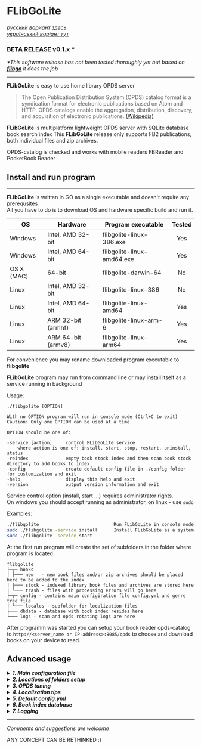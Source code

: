 # FLibGoLite
[ *русский вариант здесь* ](README_RU.md)  
[ *український варіант тут* ](README_UK.md)

### BETA RELEASE v0.1.x * 
_*This software release has not been tested thoroughly yet but based on __[flibgo](https://github.com/vinser/flibgo.git)__ it does the job_

---

__FLibGoLite__ is easy to use home library OPDS server 

>The Open Publication Distribution System (OPDS) catalog format is a syndication format for electronic publications based on Atom and HTTP. OPDS catalogs enable the aggregation, distribution, discovery, and acquisition of electronic publications. [(Wikipedia)](https://en.wikipedia.org/wiki/Open_Publication_Distribution_System)

__FLibGoLite__ is multiplatform lightweight OPDS server with SQLite database book search index
This __FLibGoLite__ release only supports FB2 publications, both individual files and zip archives.

OPDS-catalog is checked and works with mobile readers FBReader and PocketBook Reader


##  Install and run program
---


   **FLibGoLite** is written in GO as a single executable and doesn't require any prerequsites  
   All you have to do is to download OS and hardware specific build and run it.

|OS        |Hardware              |Program executable          |Tested  |  
|----------|----------------------|----------------------------|:------:|  
|Windows   | Intel, AMD 32-bit    | flibgolite-linux-386.exe   |Yes     |  
|Windows   | Intel, AMD 64-bit    | flibgolite-linux-amd64.exe |Yes     |  
|OS X (MAC)| 64-bit               | flibgolite-darwin-64       |No      |  
|Linux     | Intel, AMD 32-bit    | flibgolite-linux-386       |No      |  
|Linux     | Intel, AMD 64-bit    | flibgolite-linux-amd64     |Yes     |  
|Linux     | ARM 32-bit (armhf)   | flibgolite-linux-arm-6     |Yes     |  
|Linux     | ARM 64-bit (armv8)   | flibgolite-linux-arm64     |Yes     |  
  
For convenience you may rename downloaded program executable to __flibgolite__  

__FLibGoLite__ program may run from command line or may install itself as a service running in background

Usage:

	./flibgolite [OPTION]

	With no OPTION program will run in console mode (Ctrl+C to exit)  
	Caution: Only one OPTION can be used at a time

	OPTION should be one of:

	-service [action]     control FLibGoLite service
		where action is one of: install, start, stop, restart, uninstall, status  
	-reindex              empty book stock index and then scan book stock directory to add books to index
	-config               create default config file in ./config folder for customization and exit
	-help                 display this help and exit
	-version              output version information and exit

Service control option (install, start ...) requires administrator rights.  
On windows you should accept running as administrator, on linux - use `sudo`

Examples:
```bash
./flibgolite                      		Run FLibGoLite in console mode
sudo ./flibgolite -service install     	Install FLibGoLite as a system service
sudo ./flibgolite -service start	
```

At the first run program will create the set of subfolders in the folder where program is located

 	flibgolite
	├─┬─ books  
	| ├─── new   - new book files and/or zip archives should be placed here to be added to the index
	| ├─── stock - indexed library book files and archives are stored here
	| └─── trash - files with processing errors will go here
	├─┬─ config - contains main configiration file config.yml and genre tree file
	| └─── locales - subfolder for localization files 
	├─── dbdata - database with book index resides here
	└─── logs - scan and opds rotating logs are here

After programm was started you can setup your book reader opds-catalog to `http://<server_name or IP-address>:8085/opds` to choose and download books on your device to read.

## Advanced usage
<details><summary><i><b>1. Main configuration file</i></b></summary>
<p>

For advanced sutup you can edit `config/config.yml` selfexplanatory configuration file.  
This file by default is located in `config` subfolder of program file location.  

</p>
</details>

<details><summary><i><b>2. Locations of folders setup</i></b></summary>
<p>

To change location of a folder just edit corresponding line in `config.yml`

For example, if you need to change the folder for new aquired books
```yml
NEW: "books/new"
``` 
just change `books/new` to the appropriate folder path.

</p>
</details>

<details><summary><i><b>3. OPDS tuning</i></b></summary>
<p>

You can change OPDS default 8085 http port to yours 
```yml
# OPDS-server port so opds can be found at http://<server name or IP-address>:8085/opds
PORT: 8085
```
You can change the number of books your book reader will load when you page (pulldown the screen)

```yml
# OPDS feeds entries page size
PAGE_SIZE: 30
```
Do not set this value more than default. With lower values it updates faster.
</p>
</details>

<details><summary><i><b>4. Localization tips</i></b></summary>
<p>

There are some easy features that may help to tune your language experience

1. By default new books processing is limited to English, Russian and Ukrainian books. You can add [others](https://en.wikipedia.org/wiki/IETF_language_tag) like `"de"`, `"fr"`, `"it"` and so on.

```yml
# Accept only these languages publications. Add others if needed please.
ACCEPTED: "en, ru, uk"
```

2. By default book reader will show menues and comments in English `"en"` If you are Rusiian or Ukranian you can change this tune to `"ru"` or `"uk`" 

```yml
# Default english locale for opds feeds (bookreaders opds menu tree) can be changed to:
# "uk" for Ukrainian, 
# "ru" for Russian 
DEFAULT: "uk"
```
3. If your native language is other then tree mentioned above for your convinience you can make language file and put it in `config/locales` folder

```yml
# Locales folder. You can add your own locale file there like en.yml, ru.yml, uk.yml
DIR: "config/locales"
```

For example, for German, copy `en.yml` to `de.yml` and translate the phrases into German to the right of the colon separator. Leave `%d` format symbols untouchced. Something like this:

```yml
Found authors - %d: Found Autoren gefunden - %d
```

Don't forget to replace alphabet string `ABC` to German. This ensures that the selections are in the correct alphabetical order.

4. Genres tree selection language adaptation can be done by editing the file `genres.xml` in `config` folder

```yml
  TREE_FILE: "config/genres.xml"
  # Alternative genres tree can be used (Russian only, sorry) 
  # TREE_FILE: "config/alt_genres.xml"
```

This can be done by adding language specific lines in `genres.xml` file

```xml
<genre-descr lang="en" title="Alternative history"/>
<genre-descr lang="ru" title="Альтернативная история"/>
<genre-descr lang="uk" title="Альтернативна історія"/>
<genre-descr lang="de" title="Alternative Geschichte"/>
```
</p>
</details>

<details><summary><i><b>5. Default config.yml</i></b></summary>
<p>

Default configuration file `config.yml` with folder tree is created at the first programm run. You can edit it and your edits will not be canceled the next time you run the program. Thus, you can distribute the files used by the program into the necessary folders. With reasonable care, you can edit or add any configuration file located by default in the `config` folder and it will not be deleted or overwriten.

```yml
library:
  # Selfexplained folders
  STOCK: "books/stock"
  NEW: "books/new"
  TRASH: "books/trash"

genres:
  TREE_FILE: "config/genres.xml"
  # Alternative genres tree can be used (Russian only, sorry) 
  # TREE_FILE: "config/alt_genres.xml"
  
database:
  DSN: "dbdata/flibgolite.db"
  # Delay before start each new acquisitions processing
  POLL_DELAY: 30 
  # Maximum simultaneous new aquisitios processing threads
  MAX_SCAN_THREADS: 3

logs:
  # Logs are here
  OPDS: "logs/opds.log"
  SCAN: "logs/scan.log"
  DEBUG: false 

opds:
  # OPDS-server port so opds can be found at http://<server name or IP-address>:8085/opds
  PORT: 8085
  # OPDS feeds entries page size
  PAGE_SIZE: 30

locales:
  # Locales folder. You can add your own locale file there like en.yml, ru.yml, uk.yml
  DIR: "config/locales"
  # Default english locale for opds feeds (bookreaders opds menu tree) can be changed to:
  # "uk" for Ukrainian, 
  # "ru" for Russian 
  DEFAULT: "uk"
  # Accept only these languages publications. Add others if needed please.
  ACCEPTED: "en, ru, uk"
```
</p>
</details>

<details><summary><i><b>6. Book index database</i></b></summary>
<p>

Book index is stored in SQLite database file located in dbdata folder. It is created at the first program run and __is not intended for manual editing__. 

```yml
  DSN: "dbdata/flibgolite.db"
```

</p>
</details>

<details><summary><i><b>7. Logging</i></b></summary>
<p>

While running program writes `opds.log` and `scan.log` located in `logs` folder.

```yml
OPDS: "logs/opds.log"
SCAN: "logs/scan.log"
```
`opds.log` contains records about book readers requests.  
`scan.log` contains records about new books and archive indexing.

You don't need to delete logs to free up disk space, as logs are rotated (overwrite) after 7 days.

</p>
</details>


---

*Comments and suggestions are welcome*

ANY CONCEPT CAN BE RETHINKED :)
   


